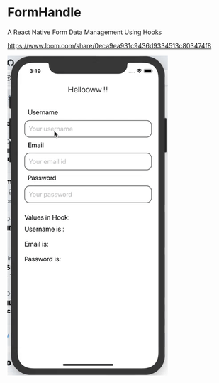 # FormHandle
A React Native Form Data Management Using Hooks

https://www.loom.com/share/0eca9ea931c9436d9334513c803474f8

![](FormHandle.gif)
